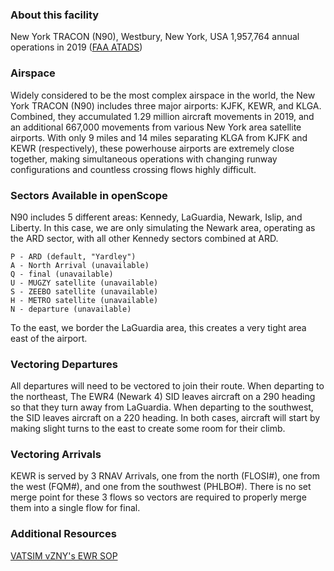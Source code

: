 ### About this facility
New York TRACON (N90), Westbury, New York, USA
1,957,764 annual operations in 2019 (<a href="https://aspm.faa.gov/opsnet/sys/Tracon.asp" target="_blank">FAA ATADS</a>)

### Airspace
Widely considered to be the most complex airspace in the world, the New York TRACON (N90) includes three major airports: KJFK, KEWR, and KLGA. Combined, they accumulated 1.29 million aircraft movements in 2019, and an additional 667,000 movements from various New York area satellite airports. With only 9 miles and 14 miles separating KLGA from KJFK and KEWR (respectively), these powerhouse airports are extremely close together, making simultaneous operations with changing runway configurations and countless crossing flows highly difficult.

### Sectors Available in openScope
N90 includes 5 different areas: Kennedy, LaGuardia, Newark, Islip, and Liberty. In this case, we are only simulating the Newark area, operating as the ARD sector, with all other Kennedy sectors combined at ARD.

```
P - ARD (default, "Yardley")
A - North Arrival (unavailable)
Q - final (unavailable)
U - MUGZY satellite (unavailable)
S - ZEEBO satellite (unavailable)
H - METRO satellite (unavailable)
N - departure (unavailable)
```

To the east, we border the LaGuardia area, this creates a very tight area east of the airport.

### Vectoring Departures

All departures will need to be vectored to join their route. When departing to the northeast, The EWR4 (Newark 4) SID leaves aircraft on a 290 heading so that they turn away from LaGuardia. When departing to the southwest, the SID leaves aircraft on a 220 heading. In both cases, aircraft will start by making slight turns to the east to create some room for their climb. 

### Vectoring Arrivals

KEWR is served by 3 RNAV Arrivals, one from the north (FLOSI#), one from the west (FQM#), and one from the southwest (PHLBO#). There is no set merge point for these 3 flows so vectors are required to properly merge them into a single flow for final.

### Additional Resources
<a href="https://wiki.nyartcc.org/index.php?title=EWR_SOP" target="_blank">VATSIM vZNY's EWR SOP</a>
